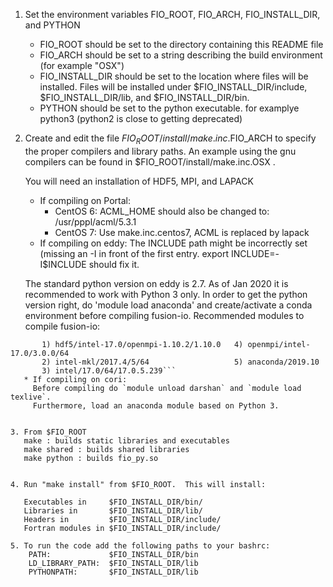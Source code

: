 1. Set the environment variables FIO_ROOT, FIO_ARCH, FIO_INSTALL_DIR, and PYTHON
    * FIO_ROOT should be set to the directory containing this README
  file
    * FIO_ARCH should be set to a string describing the build
  environment (for example "OSX")
    * FIO_INSTALL_DIR should be set to the location where files will be
  installed.  Files will be installed under
  $FIO_INSTALL_DIR/include, $FIO_INSTALL_DIR/lib, and
  $FIO_INSTALL_DIR/bin.
    * PYTHON should be set to the python executable. for examplye python3 (python2 is 
  close to getting deprecated)


2. Create and edit the file $FIO_ROOT/install/make.inc.$FIO_ARCH
   to specify the proper compilers and library paths.  An example
   using the gnu compilers can be found in
   $FIO_ROOT/install/make.inc.OSX .

   You will need an installation of HDF5, MPI, and LAPACK

    * If compiling on Portal:
      * CentOS 6:
       ACML_HOME should also be changed to: /usr/pppl/acml/5.3.1
      * CentOS 7:
       Use make.inc.centos7, ACML is replaced by lapack
    * If compiling on eddy:
     The INCLUDE path might be incorrectly set (missing an -I 
     in front of the first entry. export INCLUDE=-I$INCLUDE should fix it.

     The standard python version on eddy is 2.7. As of Jan 2020 it is recommended
     to work with Python 3 only. In order to get the python version right, do
     'module load anaconda' and create/activate a conda environment before
     compiling fusion-io.
     Recommended modules to compile fusion-io:
```
       1) hdf5/intel-17.0/openmpi-1.10.2/1.10.0   4) openmpi/intel-17.0/3.0.0/64
       2) intel-mkl/2017.4/5/64                   5) anaconda/2019.10
       3) intel/17.0/64/17.0.5.239```
   * If compiling on cori:
     Before compiling do `module unload darshan` and `module load texlive`.
     Furthermore, load an anaconda module based on Python 3.


3. From $FIO_ROOT
   make : builds static libraries and executables
   make shared : builds shared libraries
   make python : builds fio_py.so


4. Run "make install" from $FIO_ROOT.  This will install:
   
   Executables in     $FIO_INSTALL_DIR/bin/
   Libraries in       $FIO_INSTALL_DIR/lib/
   Headers in         $FIO_INSTALL_DIR/include/
   Fortran modules in $FIO_INSTALL_DIR/include/

5. To run the code add the following paths to your bashrc:
    PATH:             $FIO_INSTALL_DIR/bin
    LD_LIBRARY_PATH:  $FIO_INSTALL_DIR/lib
    PYTHONPATH:       $FIO_INSTALL_DIR/lib
